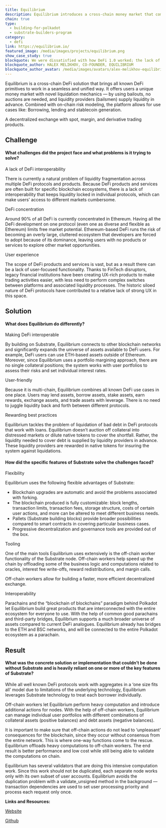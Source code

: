 ```yaml
---
title: Equilibrium
description: Equilibrium introduces a cross-chain money market that combines pooled lending with synthetic asset generation and trading.
chain: true
type:
  - building-for-polkadot
  - substrate-builders-program
category:
  - defi
link: https://equilibrium.io/
featured_image: /media/images/projects/equilibrium.png
show_case_study: true
blockquote: We were dissatisfied with how DeFi 1.0 worked; the lack of blockchain interconnection, difficulty in moving liquidity, and more. We wanted a unified DeFi multi-tool, that's why we built Equilibrium using Substrate.
blockquote_author: HALEX MELIKHOV, CO-FOUNDER, EQUILIBRIUM
blockquote_author_avatar: /media/images/avatars/alex-melikhov-equilibrium.jpeg
---
```

Equilibrium is a cross-chain DeFi solution that brings all known DeFi primitives to work in a seamless and unified way. It offers users a unique money market with novel liquidation mechanics — by using bailouts, no auctions are needed, and liquidity providers (bailsmen) supply liquidity in advance. Combined with on-chain risk modeling, the platform allows for use cases like: Borrowing, lending and stablecoin generation.

A decentralized exchange with spot, margin, and derivative trading products.

Challenge
---------

#### What challenges did the project face and what problems is it trying to solve?

A lack of DeFi interoperability

There is currently a natural problem of liquidity fragmentation across multiple DeFi protocols and products. Because DeFi products and services are often built for specific blockchain ecosystems, there is a lack of interoperability that keeps liquidity locked in individual protocols, which can make users’ access to different markets cumbersome.

DeFi concentration

Around 90% of all DeFi is currently concentrated in Ethereum. Having all the DeFi development on one protocol (even one as diverse and flexible as Ethereum) limits free market potential. Ethereum-based DeFi runs the risk of becoming an overly large, cluttered ecosystem that developers are forced to adopt because of its dominance, leaving users with no products or services to explore other market opportunities.

User experience

The scope of DeFi products and services is vast, but as a result there can be a lack of user-focused functionality. Thanks to FinTech disruptors, legacy financial institutions have been creating UX-rich products to make trading activities easier, with less need to perform complex switches between platforms and associated liquidity processes. The historic siloed nature of DeFi protocols have contributed to a relative lack of strong UX in this space.

Solution
--------

#### What does Equilibrium do differently?

Making DeFi interoperable

By building on Substrate, Equilibrium connects to other blockchain networks and significantly expands the universe of assets available to DeFi users. For example, DeFi users can use ETH-based assets outside of Ethereum. Moreover, since Equilibrium uses a portfolio margining approach, there are no single collateral positions; the system works with user portfolios to assess their risks and set individual interest rates.

User-friendly

Because it is multi-chain, Equilibrium combines all known DeFi use cases in one place. Users may lend assets, borrow assets, stake assets, earn rewards, exchange assets, and trade assets with leverage. There is no need to juggle liquidity back and forth between different protocols.

Rewarding best practices

Equilibrium tackles the problem of liquidation of bad debt in DeFi protocols that work with loans. Equilibrium doesn’t auction off collateral into distressed markets or dilute native tokens to cover the shortfall. Rather, the liquidity needed to cover debt is supplied by liquidity providers in advance. These liquidity providers are rewarded in native tokens for insuring the system against liquidations.

#### How did the specific features of Substrate solve the challenges faced?

Flexibility

Equilibrium uses the following flexible advantages of Substrate:

*   Blockchain upgrades are automatic and avoid the problems associated with forking.
*   The blockchain produced is fully customizable: block lengths, transaction limits, transaction fees, storage structure, costs of certain user actions, and more can be altered to meet different business needs.
*   Pallets (Substrate building blocks) provide broader possibilities compared to smart contracts in covering particular business cases.
*   Progressive decentralization and governance tools are provided out of the box.

Tooling

One of the main tools Equilibrium uses extensively is the off-chain worker functionality of the Substrate node. Off-chain workers help speed up the chain by offloading some of the business logic and computations related to oracles, interest fee write-offs, reward redistributions, and margin calls.

Off-chain workers allow for building a faster, more efficient decentralized exchange.

Interoperability

Parachains and the “blockchain of blockchains” paradigm behind Polkadot let Equilibrium build great products that are interconnected with the entire ecosystem for everyone to use. With the help of common good parachains and third-party bridges, Equilibrium supports a much broader universe of assets compared to current DeFi analogues. Equilibrium already has bridges to the ETH and BSC networks, and will be connected to the entire Polkadot ecosystem as a parachain.

Result
------

#### What was the concrete solution or implementation that couldn’t be done without Substrate and is heavily reliant on one or more of the key features of Substrate?

While all well known DeFi protocols work with aggregates in a ‘one size fits all’ model due to limitations of the underlying technology, Equilibrium leverages Substrate technology to treat each borrower individually.

Off-chain workers let Equilibrium perform heavy computation and introduce additional actions for nodes. With the help of off-chain workers, Equilibrium can manage individual user portfolios with different combinations of collateral assets (positive balances) and debt assets (negative balances).

It is important to make sure that off-chain actions do not lead to ‘unpleasant’ consequences for the blockchain, since they occur without consensus from the entire network. This is where one-way functions come to the rescue. Equilibrium offloads heavy computations to off-chain workers. The end result is better performance and low cost while still being able to validate the computations on chain.

Equilibrium has several validators that are doing this intensive computation work. Since this work should not be duplicated, each separate node works only with its own subset of user accounts. Equilibrium avoids the duplication problem with a validate\_unsigned method in the background — transaction dependencies are used to set user processing priority and process each request only once.

**Links and Resources:**

[Website](https://equilibrium.io/en)

[Github](https://github.com/equilibrium-eosdt)